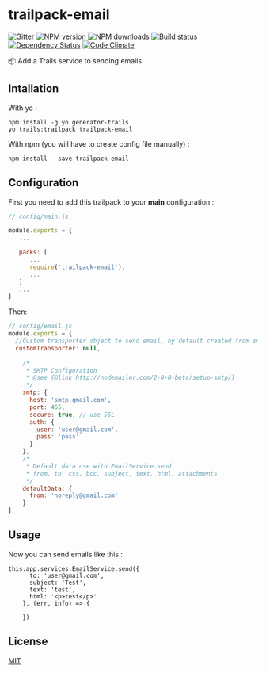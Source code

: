# trailpack-email
[![Gitter][gitter-image]][gitter-url]
[![NPM version][npm-image]][npm-url]
[![NPM downloads][npm-download]][npm-url]
[![Build status][ci-image]][ci-url]
[![Dependency Status][daviddm-image]][daviddm-url]
[![Code Climate][codeclimate-image]][codeclimate-url]

:package: Add a Trails service to sending emails

## Intallation
With yo : 

```
npm install -g yo generator-trails
yo trails:trailpack trailpack-email
```

With npm (you will have to create config file manually) :
 
`npm install --save trailpack-email`

## Configuration
First you need to add this trailpack to your __main__ configuration : 
```js
// config/main.js

module.exports = {
   ...

   packs: [
      ...
      require('trailpack-email'),
      ...
   ]
   ...
}
```

Then:
```js
// config/email.js
module.exports = {
  //Custom transporter object to send email, by default created from smtp values but can be override here
  customTransporter: null,
  
    /*
     * SMTP Configuration
     * @see {@link http://nodemailer.com/2-0-0-beta/setup-smtp/}
     */
    smtp: {
      host: 'smtp.gmail.com',
      port: 465,
      secure: true, // use SSL
      auth: {
        user: 'user@gmail.com',
        pass: 'pass'
      }
    },
    /*
     * Default data use with EmailService.send
     * from, to, css, bcc, subject, text, html, attachments
     */
    defaultData: {
      from: 'noreply@gmail.com'
    }
}
```

## Usage
Now you can send emails like this : 

```
this.app.services.EmailService.send({
      to: 'user@gmail.com',
      subject: 'Test',
      text: 'test',
      html: '<p>test</p>'
    }, (err, info) => {

    })
```

## License
[MIT](https://github.com/jaumard/trailpack-email/blob/master/LICENSE)

[npm-image]: https://img.shields.io/npm/v/trailpack-email.svg?style=flat-square
[npm-url]: https://npmjs.org/package/trailpack-email
[npm-download]: https://img.shields.io/npm/dt/trailpack-email.svg
[ci-image]: https://travis-ci.org/jaumard/trailpack-email.svg?branch=master
[ci-url]: https://travis-ci.org/jaumard/trailpack-email
[daviddm-image]: http://img.shields.io/david/jaumard/trailpack-email.svg?style=flat-square
[daviddm-url]: https://david-dm.org/jaumard/trailpack-email
[codeclimate-image]: https://img.shields.io/codeclimate/github/jaumard/trailpack-email.svg?style=flat-square
[codeclimate-url]: https://codeclimate.com/github/jaumard/trailpack-email
[gitter-image]: http://img.shields.io/badge/+%20GITTER-JOIN%20CHAT%20%E2%86%92-1DCE73.svg?style=flat-square
[gitter-url]: https://gitter.im/trailsjs/trails
